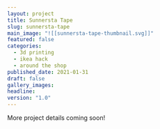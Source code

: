 ```yaml
---
layout: project
title: Sunnersta Tape
slug: sunnersta-tape
main_image: "![[sunnersta-tape-thumbnail.svg]]"
featured: false
categories:
  - 3d printing
  - ikea hack
  - around the shop
published_date: 2021-01-31
draft: false
gallery_images: 
headline: 
version: "1.0"
---
```


More project details coming soon!